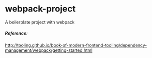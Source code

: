# webpack-project
A boilerplate project with webpack


##### Reference:
http://tooling.github.io/book-of-modern-frontend-tooling/dependency-management/webpack/getting-started.html